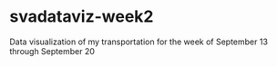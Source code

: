 # svadataviz-week2
Data visualization of my transportation for the week of September 13 through September 20 
